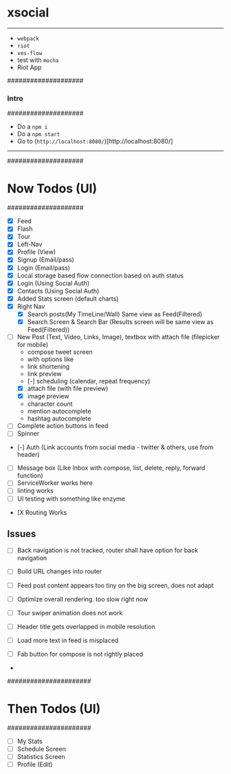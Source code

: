 # xsocial

--------
- `webpack`
- `riot`
- `ves-flow`
- test with `mocha`
- Riot App


####################
### Intro		####
####################

- Do a `npm i`
- Do a `npm start`
- Go to (`http://localhost:8080/`)[http://localhost:8080/]

-----

####################
# Now Todos (UI)   #
####################

- [X] Feed
- [X] Flash
- [X] Tour
- [X] Left-Nav
- [X] Profile (View)
- [X] Signup (Email/pass)
- [X] Login (Email/pass)
- [X] Local storage based flow connection based on auth status
- [X] Login (Using Social Auth)
- [X] Contacts (Using Social Auth)
- [X] Added Stats screen (default charts)
- [X] Right Nav
	- [X] Search posts(My TimeLine/Wall) Same view as Feed(Filtered)
	- [X] Search Screen & Search Bar (Results screen will be same view as Feed(Filtered))

- [ ] New Post (Text, Video, Links, Image), textbox with attach file (filepicker for mobile)
	- compose tweet screen
	- with options like
	- link shortening
	- link preview
	- [-] scheduling (calendar, repeat frequency)
	- [X] attach file (with file preview)
	- [X] image preview
	- character count
	- mention autocomplete
	- hashtag autocomplete
- [ ] Complete action buttons in feed
- [ ] Spinner

- [-] Auth (Link accounts from social media - twitter & others, use from header)
- [ ] Message box (Like Inbox with compose, list, delete, reply, forward function)
- [ ] ServiceWorker works here
- [ ] linting works
- [ ] UI testing with something like enzyme
- [X Routing Works





## Issues
- [ ] Back navigation is not tracked, router shall have option for back navigation
- [ ] Build URL changes into router

- [ ] Feed post content appears too tiny on the big screen, does not adapt
- [ ] Optimize overall rendering. too slow right now
- [ ] Tour swiper animation does not work
- [ ] Header title gets overlapped in mobile resolution
- [ ] Load more text in feed is misplaced
- [ ] Fab button for compose is not rightly placed
- 



######################
# Then Todos (UI)    #
######################

- [ ] My Stats
- [ ] Schedule Screen
- [ ] Statistics Screen
- [ ] Profile (Edit)